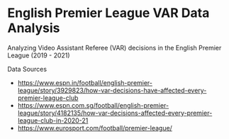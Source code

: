 # English Premier League VAR Data Analysis
Analyzing Video Assistant Referee (VAR) decisions in the English Premier League (2019 - 2021)

Data Sources
- https://www.espn.in/football/english-premier-league/story/3929823/how-var-decisions-have-affected-every-premier-league-club
- https://www.espn.com.sg/football/english-premier-league/story/4182135/how-var-decisions-affected-every-premier-league-club-in-2020-21
- https://www.eurosport.com/football/premier-league/
